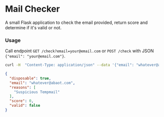 # Mail Checker

A small Flask application to check the email provided, return score and determine if it's valid or not.

### Usage

Call endpoint `GET /check?email=your@email.com` or `POST /check` with JSON `{"email": "your@email.com"}`.

```sh
curl -H  "Content-Type: application/json" --data '{"email": "whatever@abaot.com"}' localhost:5000/check
```

```json
{
  "disposable": true,
  "email": "whatever@abaot.com",
  "reasons": [
    "Suspicious Tempmail"
  ],
  "score": 0,
  "valid": false
}
```